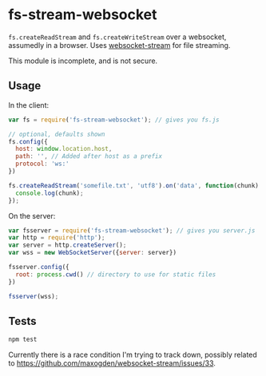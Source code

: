 
fs-stream-websocket
==================

`fs.createReadStream` and `fs.createWriteStream` over a websocket, assumedly in a browser. Uses [websocket-stream](https://github.com/maxogden/websocket-stream/) for file streaming.

This module is incomplete, and is not secure.

Usage
-----

In the client:

```js
var fs = require('fs-stream-websocket'); // gives you fs.js

// optional, defaults shown
fs.config({
  host: window.location.host,
  path: '', // Added after host as a prefix
  protocol: 'ws:'
})

fs.createReadStream('somefile.txt', 'utf8').on('data', function(chunk) {
  console.log(chunk);
});
```

On the server:

```js
var fsserver = require('fs-stream-websocket'); // gives you server.js
var http = require('http');
var server = http.createServer();
var wss = new WebSocketServer({server: server})

fsserver.config({
  root: process.cwd() // directory to use for static files
})

fsserver(wss);
```

Tests
-----

```sh
npm test
```

Currently there is a race condition I'm trying to track down, possibly related to https://github.com/maxogden/websocket-stream/issues/33.




